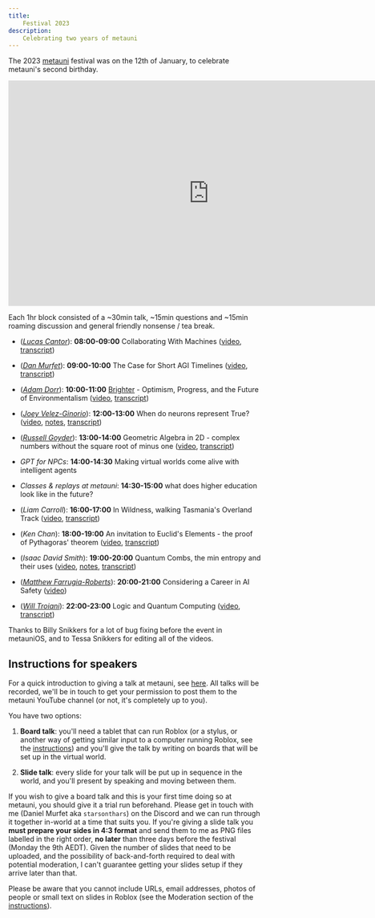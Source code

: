 ```yaml
---
title:
    Festival 2023
description:
    Celebrating two years of metauni
---
```


The 2023 [metauni](https://www.metauni.org) festival was on the 12th of January, to celebrate metauni's second birthday.

<p align="center">
<iframe width="800" height="450" src="https://www.youtube.com/embed/07M89R-AExw" title="YouTube video player" frameborder="0" allow="accelerometer; autoplay; clipboard-write; encrypted-media; gyroscope; picture-in-picture" allowfullscreen></iframe>
</p>

Each 1hr block consisted of a ~30min talk, ~15min questions and ~15min roaming discussion and general friendly nonsense / tea break.

* (*[Lucas Cantor](https://www.lucascantormusic.com)*): **08:00-09:00** Collaborating With Machines ([video](https://youtu.be/EMPj9ch33gE), [transcript](https://metauniservice.com/transcript?videoID=EMPj9ch33gE))
* (*[Dan Murfet](http://therisingsea.org)*): **09:00-10:00** The Case for Short AGI Timelines ([video](https://youtu.be/CJ1DUtpiYqI), [transcript](https://metauniservice.com/transcript?videoID=CJ1DUtpiYqI))
* (*[Adam Dorr](https://adamdorr.com)*): **10:00-11:00** [Brighter](https://a.co/d/aNprf06) - Optimism, Progress, and the Future of Environmentalism ([video](https://youtu.be/JzT5LntIv_E), [transcript](https://metauniservice.com/transcript?videoID=JzT5LntIv_E))
* (*[Joey Velez-Ginorio](https://www.seas.upenn.edu/~joeyv/)*): **12:00-13:00** When do neurons represent True? ([video](https://youtu.be/ibjtIGxtTwU), [notes](http://www.therisingsea.org/notes/festival2023/festival2023-joeyvelezginorio.pdf), [transcript](https://metauniservice.com/transcript?videoID=ibjtIGxtTwU))
* (*[Russell Goyder](https://www.linkedin.com/in/russell-goyder/)*): **13:00-14:00** Geometric Algebra in 2D - complex numbers without the square root of minus one ([video](https://youtu.be/PDyzWFsAtUU), [transcript](https://metauniservice.com/transcript?videoID=PDyzWFsAtUU))

* *GPT for NPCs*: **14:00-14:30** Making virtual worlds come alive with intelligent agents
* *Classes & replays at metauni*: **14:30-15:00** what does higher education look like in the future?

* (*Liam Carroll*): **16:00-17:00** In Wildness, walking Tasmania's Overland Track ([video](https://youtu.be/b551xqu54Zk), [transcript](https://metauniservice.com/transcript?videoID=b551xqu54Zk))
* (*Ken Chan*): **18:00-19:00** An invitation to Euclid's Elements - the proof of Pythagoras' theorem ([video](https://youtu.be/tI8AKSjl_1Y), [transcript](https://metauniservice.com/transcript?videoID=tI8AKSjl_1Y))
* (*Isaac David Smith*): **19:00-20:00** Quantum Combs, the min entropy and their uses ([video](https://youtu.be/6pbedwGH2AM), [notes](http://www.therisingsea.org/notes/festival2023/festival2023-isaacsmith.pdf), [transcript](https://metauniservice.com/transcript?videoID=6pbedwGH2AM))
* (*[Matthew Farrugia-Roberts](https://far.in.net)*): **20:00-21:00** Considering a Career in AI Safety ([video](https://youtu.be/G5tyKpG20Wc))
* (*[Will Troiani](https://williamtroiani.github.io)*): **22:00-23:00** Logic and Quantum Computing ([video](https://youtu.be/JMmR7iwmkK4), [transcript](https://metauniservice.com/transcript?videoID=JMmR7iwmkK4))

Thanks to Billy Snikkers for a lot of bug fixing before the event in metauniOS, and to Tessa Snikkers for editing all of the videos.

<!--<p align="center">
<img src="https://user-images.githubusercontent.com/320329/201472401-d4fa2fc7-e83d-4958-9585-a1f8c5f96948.png">
</p>-->

## Instructions for speakers

For a quick introduction to giving a talk at metauni, see [here](https://metauni.org/posts/instructions/instructions-admin). All talks will be recorded, we'll be in touch to get your permission to post them to the metauni YouTube channel (or not, it's completely up to you).

You have two options:

1. **Board talk**: you'll need a tablet that can run Roblox (or a stylus, or another way of getting similar input to a computer running Roblox, see the [instructions](https://metauni.org/posts/instructions/instructions)) and you'll give the talk by writing on boards that will be set up in the virtual world.

2. **Slide talk**: every slide for your talk will be put up in sequence in the world, and you'll present by speaking and moving between them.

If you wish to give a board talk and this is your first time doing so at metauni, you should give it a trial run beforehand. Please get in touch with me (Daniel Murfet aka `starsonthars`) on the Discord and we can run through it together in-world at a time that suits you. If you're giving a slide talk you **must prepare your sides in 4:3 format** and send them to me as PNG files labelled in the right order, **no later** than three days before the festival (Monday the 9th AEDT). Given the number of slides that need to be uploaded, and the possibility of back-and-forth required to deal with potential moderation, I can't guarantee getting your slides setup if they arrive later than that.

Please be aware that you cannot include URLs, email addresses, photos of people or small text on slides in Roblox (see the Moderation section of the [instructions](https://metauni.org/posts/instructions/instructions-admin)).
